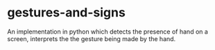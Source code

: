 # gestures-and-signs

An implementation in python which detects the presence of hand on a screen,
interprets the the gesture being made by the hand.
